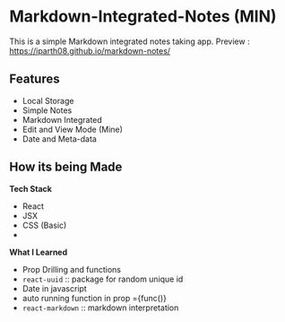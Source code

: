 # Markdown-Integrated-Notes (MIN)

This is a simple Markdown integrated notes taking app.
Preview : https://iparth08.github.io/markdown-notes/


## Features

- Local Storage
- Simple Notes
- Markdown Integrated
- Edit and View Mode (Mine)
- Date and Meta-data

## How its being Made

**Tech Stack**

- React
- JSX
- CSS (Basic)
-

**What I Learned**

- Prop Drilling and functions
- `react-uuid` :: package for random unique id
- Date in javascript
- auto running function in prop ={func()}
- `react-markdown` :: markdown interpretation
